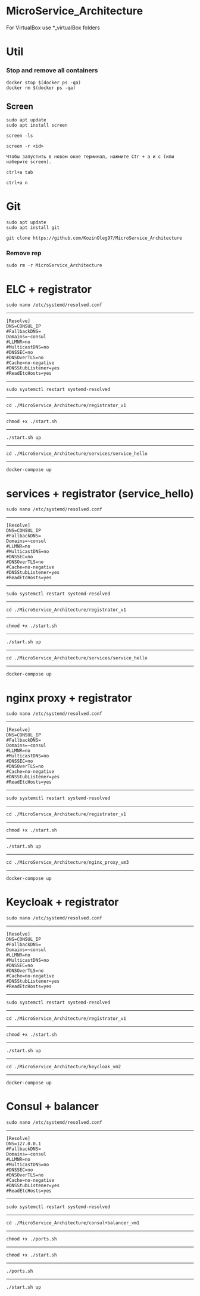 # MicroService_Architecture
For VirtualBox use *_virtualBox folders

# Util

### Stop and remove all containers 

    docker stop $(docker ps -qa)
    docker rm $(docker ps -qa)

## Screen
    sudo apt update
    sudo apt install screen

    screen -ls

    screen -r <id>

    Чтобы запустить в новом окне терминал, нажмите Ctr + a и c (или наберите screen).

    ctrl+a tab
    
    ctrl+a n

    

# Git 
    sudo apt update
    sudo apt install git

    git clone https://github.com/KozinOleg97/MicroService_Architecture

### Remove rep

    sudo rm -r MicroService_Architecture

# ELC + registrator 

    sudo nano /etc/systemd/resolved.conf
---

    [Resolve]
    DNS=CONSUL_IP
    #FallbackDNS=
    Domains=~consul
    #LLMNR=no
    #MulticastDNS=no
    #DNSSEC=no
    #DNSOverTLS=no
    #Cache=no-negative
    #DNSStubListener=yes
    #ReadEtcHosts=yes

---
    sudo systemctl restart systemd-resolved
---
    cd ./MicroService_Architecture/registrator_v1
---
    chmod +x ./start.sh
---
    ./start.sh up
---
    cd ./MicroService_Architecture/services/service_hello
---
    docker-compose up


# services + registrator (service_hello)

    sudo nano /etc/systemd/resolved.conf
---

    [Resolve]
    DNS=CONSUL_IP
    #FallbackDNS=
    Domains=~consul
    #LLMNR=no
    #MulticastDNS=no
    #DNSSEC=no
    #DNSOverTLS=no
    #Cache=no-negative
    #DNSStubListener=yes
    #ReadEtcHosts=yes

---
    sudo systemctl restart systemd-resolved
---
    cd ./MicroService_Architecture/registrator_v1
---
    chmod +x ./start.sh
---
    ./start.sh up
---
    cd ./MicroService_Architecture/services/service_hello
---
    docker-compose up

# nginx proxy + registrator 

    sudo nano /etc/systemd/resolved.conf
---

    [Resolve]
    DNS=CONSUL_IP
    #FallbackDNS=
    Domains=~consul
    #LLMNR=no
    #MulticastDNS=no
    #DNSSEC=no
    #DNSOverTLS=no
    #Cache=no-negative
    #DNSStubListener=yes
    #ReadEtcHosts=yes

---
    sudo systemctl restart systemd-resolved
---
    cd ./MicroService_Architecture/registrator_v1
---
    chmod +x ./start.sh
---
    ./start.sh up
---
    cd ./MicroService_Architecture/nginx_proxy_vm3
---
    docker-compose up


# Keycloak + registrator

    sudo nano /etc/systemd/resolved.conf
---

    [Resolve]
    DNS=CONSUL_IP
    #FallbackDNS=
    Domains=~consul
    #LLMNR=no
    #MulticastDNS=no
    #DNSSEC=no
    #DNSOverTLS=no
    #Cache=no-negative
    #DNSStubListener=yes
    #ReadEtcHosts=yes

---
    sudo systemctl restart systemd-resolved
---
    cd ./MicroService_Architecture/registrator_v1
---
    chmod +x ./start.sh
---
    ./start.sh up
---
    cd ./MicroService_Architecture/keycloak_vm2
---
    docker-compose up

# Consul + balancer 
    sudo nano /etc/systemd/resolved.conf
---

    [Resolve]
    DNS=127.0.0.1
    #FallbackDNS=
    Domains=~consul
    #LLMNR=no
    #MulticastDNS=no
    #DNSSEC=no
    #DNSOverTLS=no
    #Cache=no-negative
    #DNSStubListener=yes
    #ReadEtcHosts=yes

---
    sudo systemctl restart systemd-resolved
---
    cd ./MicroService_Architecture/consul+balancer_vm1
---
    chmod +x ./ports.sh
---
    chmod +x ./start.sh
---
    ./ports.sh
---
    ./start.sh up

